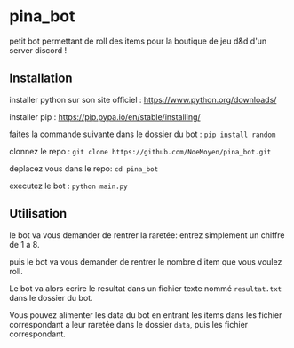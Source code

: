 # pina_bot
petit bot permettant de roll des items pour la boutique de jeu d&amp;d d'un server discord ! 

## Installation
installer python sur son site officiel : https://www.python.org/downloads/

installer pip : https://pip.pypa.io/en/stable/installing/

faites la commande suivante dans le dossier du bot : `pip install random`

clonnez le repo : `git clone https://github.com/NoeMoyen/pina_bot.git`

deplacez vous dans le repo: `cd pina_bot`

executez le bot : `python main.py`

## Utilisation

le bot va vous demander de rentrer la raretée: entrez simplement un chiffre de 1 a 8.

puis le bot va vous demander de rentrer le nombre d'item que vous voulez roll.

Le bot va alors ecrire le resultat dans un fichier texte nommé `resultat.txt` dans le dossier du bot.

Vous pouvez alimenter les data du bot en entrant les items dans les fichier correspondant a leur raretée dans le dossier `data`, puis les fichier correspondant.

